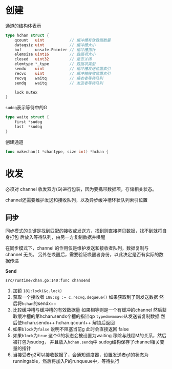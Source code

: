 # 创建

通道的结构体表示
```go
type hchan struct {
	qcount   uint           // 缓冲槽有效数据数量
	dataqsiz uint           // 缓冲槽大小
	buf      unsafe.Pointer // 缓冲槽指针
	elemsize uint16         // 数据项大小
	closed   uint32         // 是否关闭
	elemtype *_type         // 数据项类型
	sendx    uint           // 缓冲槽发送位置索引
	recvx    uint           // 缓冲槽接收位置索引
	recvq    waitq          // 接收者等待队列
	sendq    waitq          // 发送者等待队列

	lock mutex
}
```
`sudog`表示等待中的G  
```go
type waitq struct {
	first *sudog
	last  *sudog
}
```
创建通道
```go
func makechan(t *chantype, size int) *hchan {
```

# 收发
必须对 channel 收发双方(G)进行包装，因为要携带数据项，存储相关状态。  

channel还需要维护发送和接收队列，以及异步缓冲槽环状队列索引位置

## 同步

同步模式的关键是找到匹配的接收或发送方，找到则直接拷贝数据，找不到就将自身打包 后放入等待队列，由另一方复制数据并唤醒

在同步模式下，channel 的作用仅是维护发送和接收者队列，数据复制与 channel 无关。 另外在唤醒后，需要验证唤醒者身份，以此决定是否有实际的数据传递

**Send**

`src/runtime/chan.go:140:func chansend`  
1. 加锁 `181:lock(&c.lock)`
2. 获取一个接收者  `188:sg := c.recvq.dequeue()`
   如果获取到了则发送数据 然后将`hchan`的sendx++
3. 比较缓冲槽与缓冲槽的有效数据量 如果相等则是一个有缓冲的channel 
   然后获取缓冲槽的第hchan.sendx个槽的指针qp
   `typedmemmove`从发送者复制数据
   然后使hchan.sendx++ hchan.qcount++ 解锁后返回
4. 如果`block`为`false` 说明不阻塞当前g 此时会直接返回 false
5. 如果`block`为`true`
   这个G的状态会被设置为waiting 移除与线程M的关系，然后被打包为sudog，
   并且放入`hchan.sendq`中 sudog结构保存了channel相关变量的指针
6. 当接受者g2可以接收数据了，会通知调度器，设置发送者g1的状态为runningable，然后将加入P的runqueue中，等待执行